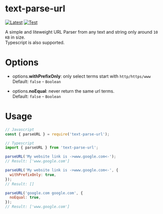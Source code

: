 # text-parse-url

<div>
 <p>
  <a href="https://badge.fury.io/js/text-parse-url"><img src="https://badge.fury.io/js/text-parse-url.svg" alt="Latest" /></a>
  <a href="https://github.com/RealKoolisw/text-parse-url/actions/workflows/testing.yml"><img src="https://github.com/RealKoolisw/text-parse-url/actions/workflows/testing.yml/badge.svg" alt="Test" /></a>
 </p>
</div>

A simple and liteweight URL Parser from any text and string only around `10 KB` in size.\
Typescript is also supported.

# Options

- options.**withPrefixOnly**: only select terms start with `http/https/www`\
  Default: `false` - `Boolean`

- options.**noEqual**: never return the same url terms.\
  Default: `false` - `Boolean`

# Usage

```js
// Javascript
const { parseURL } = require('text-parse-url');

// Typescript
import { parseURL } from 'text-parse-url';

parseURL('My website link is ->www.google.com<-');
// Result: ['www.google.com']

parseURL('My website link is ->www.google.com<-', {
  withPrefixOnly: true,
});
// Result: []

parseURL('google.com google.com', {
  noEqual: true,
});
// Result: ['www.google.com']
```
